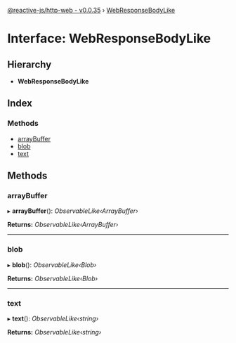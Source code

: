 [@reactive-js/http-web - v0.0.35](../README.md) › [WebResponseBodyLike](webresponsebodylike.md)

# Interface: WebResponseBodyLike

## Hierarchy

* **WebResponseBodyLike**

## Index

### Methods

* [arrayBuffer](webresponsebodylike.md#arraybuffer)
* [blob](webresponsebodylike.md#blob)
* [text](webresponsebodylike.md#text)

## Methods

###  arrayBuffer

▸ **arrayBuffer**(): *ObservableLike‹ArrayBuffer›*

**Returns:** *ObservableLike‹ArrayBuffer›*

___

###  blob

▸ **blob**(): *ObservableLike‹Blob›*

**Returns:** *ObservableLike‹Blob›*

___

###  text

▸ **text**(): *ObservableLike‹string›*

**Returns:** *ObservableLike‹string›*
